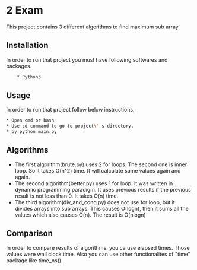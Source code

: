 # 2 Exam

This project contains 3 different algorithms to find maximum sub array.

## Installation

In order to run that project you must have following softwares and packages.

```bash
    * Python3
```

## Usage

In order to run that project follow below instructions.

```bash
* Open cmd or bash
* Use cd command to go to project\' s directory.
* py python main.py
```

## Algorithms

* The first algorithm(brute.py) uses 2 for loops. The second one is inner loop. So it takes O(n^2) time. It will calculate same values again and again.
* The second algorithm(better.py) uses 1 for loop. It was written in dynamic programming paradigm. It uses previous results if the previous result is not less than 0. It takes O(n) time.
* The third algorithm(div_and_conq.py) does not use for loop, but it divides arrays into sub arrays. This causes O(logn), then it sums all the values which also causes O(n). The result is O(nlogn)

## Comparison

In order to compare results of algorithms. you ca use elapsed times. Those values were wall clock time.
Also you can use other functionalites of "time" package like time_ns().
